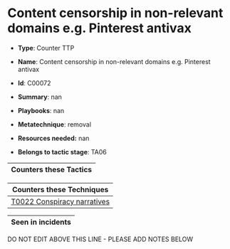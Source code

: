 # Content censorship in non-relevant domains e.g. Pinterest antivax

* **Type**: Counter TTP

* **Name**: Content censorship in non-relevant domains e.g. Pinterest antivax

* **Id**: C00072

* **Summary**: nan

* **Playbooks**: nan

* **Metatechnique**: removal

* **Resources needed:** nan

* **Belongs to tactic stage**: TA06


| Counters these Tactics |
| ---------------------- |



| Counters these Techniques |
| ------------------------- |
| [T0022 Conspiracy narratives](../techniques/T0022.md) |



| Seen in incidents |
| ----------------- |


DO NOT EDIT ABOVE THIS LINE - PLEASE ADD NOTES BELOW